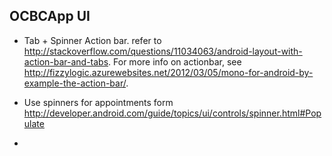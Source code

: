 OCBCApp UI
---
- Tab + Spinner Action bar. refer to http://stackoverflow.com/questions/11034063/android-layout-with-action-bar-and-tabs. For more info on actionbar, see http://fizzylogic.azurewebsites.net/2012/03/05/mono-for-android-by-example-the-action-bar/.

- Use spinners for appointments form http://developer.android.com/guide/topics/ui/controls/spinner.html#Populate
- 
